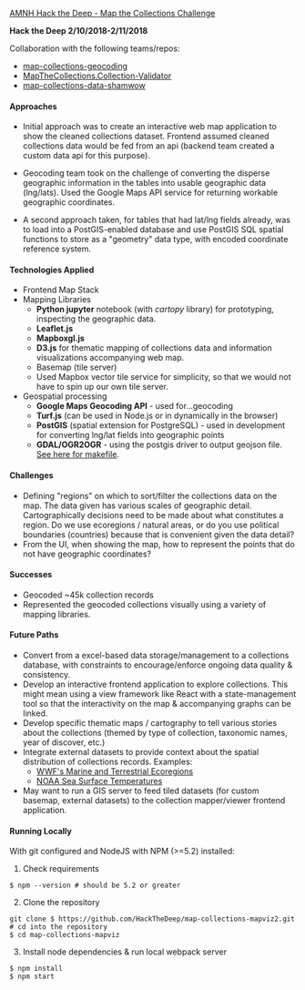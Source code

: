 [AMNH Hack the Deep - Map the Collections Challenge](https://github.com/amnh/HackTheDeep/wiki/Map-The-Collections#background)

**Hack the Deep 2/10/2018-2/11/2018**

Collaboration with the following teams/repos:   
-  [map-collections-geocoding](https://github.com/HackTheDeep/map-collections-geocoding)  
-  [MapTheCollections.Collection-Validator](https://github.com/HackTheDeep/MapTheCollections.Collection-Validator)
- [map-collections-data-shamwow](https://github.com/HackTheDeep/map-collections-data-shamwow)  

####  Approaches  
- Initial approach was to create an interactive web map application to show the cleaned collections dataset.  Frontend assumed cleaned collections data would be fed from an api (backend team created a custom data api for this purpose).  

- Geocoding team took on the challenge of converting the disperse geographic information in the tables into usable geographic data (lng/lats).  Used the Google Maps API service for returning workable geographic coordinates.  
- A second approach taken, for tables that had lat/lng fields already, was to load into a PostGIS-enabled database and use PostGIS SQL spatial functions to store as a "geometry" data type, with encoded coordinate reference system.  

####  Technologies Applied  
-  Frontend Map Stack    
  - Mapping Libraries
    - **Python jupyter** notebook (with *cartopy* library) for prototyping, inspecting the geographic data.
    - **Leaflet.js**  
    - **Mapboxgl.js**  
    - **D3.js** for thematic mapping of collections data and information visualizations accompanying web map.
    - Basemap (tile server)
    - Used Mapbox vector tile service for simplicity, so that we would not have to spin up our own tile server.
- Geospatial processing  
   - **Google Maps Geocoding API** - used for...geocoding
   - **Turf.js** (can be used in Node.js or in dynamically in the browser)  
   - **PostGIS** (spatial extension for PostgreSQL) - used in development for converting lng/lat fields into geographic points  
   - **GDAL/OGR2OGR** - using the postgis driver to output geojson file.  [See here for makefile](https://github.com/HackTheDeep/map-collections-geocoding/blob/master/make-pipeline/Makefile).  

#### Challenges
- Defining "regions" on which to sort/filter the collections data on the map.  The data given has various scales of geographic detail.  Cartographically decisions need to be made about what constitutes a region.  Do we use ecoregions / natural areas, or do you use political boundaries (countries) because that is convenient given the data detail?  
- From the UI, when showing the map, how to represent the points that do not have geographic coordinates?

#### Successes  
- Geocoded ~45k collection records  
- Represented the geocoded collections visually using a variety of mapping libraries.  
####  Future Paths  
- Convert from a excel-based data storage/management to a collections database, with constraints to encourage/enforce ongoing data quality & consistency.
- Develop an interactive frontend application to explore collections.  This might mean using a view framework like React with a state-management tool so that the interactivity on the map & accompanying graphs can be linked.
- Develop specific thematic maps / cartography to tell various stories about the collections (themed by type of collection, taxonomic names, year of discover, etc.)  
- Integrate external datasets to provide context about the spatial distribution of collections records.  Examples:  
   - [WWF's Marine and Terrestrial Ecoregions](https://www.worldwildlife.org/pages/conservation-science-data-and-tools)  
   - [NOAA Sea Surface Temperatures](https://www.nodc.noaa.gov/General/temperature.html)  
- May want to run a GIS server to feed tiled datasets (for custom basemap, external datasets) to the collection mapper/viewer frontend application.


#### Running Locally  
With git configured and NodeJS with NPM (>=5.2) installed:
1. Check requirements
```shell
$ npm --version # should be 5.2 or greater
```
2. Clone the repository  
```shell
git clone $ https://github.com/HackTheDeep/map-collections-mapviz2.git  
# cd into the repository
$ cd map-collections-mapviz
```  
3.  Install node dependencies & run local webpack server
```shell
$ npm install  
$ npm start
```
